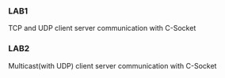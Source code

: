 ### LAB1
TCP and UDP client server communication with C-Socket
### LAB2
Multicast(with UDP) client server communication with C-Socket
